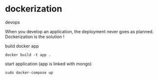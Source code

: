 # dockerization
devops

When you develop an application, the deployment never goes as planned. 
Dockerization is the solution !


build docker app
```{bash}
docker build -t app .
```

start application (app is linked with mongo)
```{bash}
sudo docker-compose up
```
